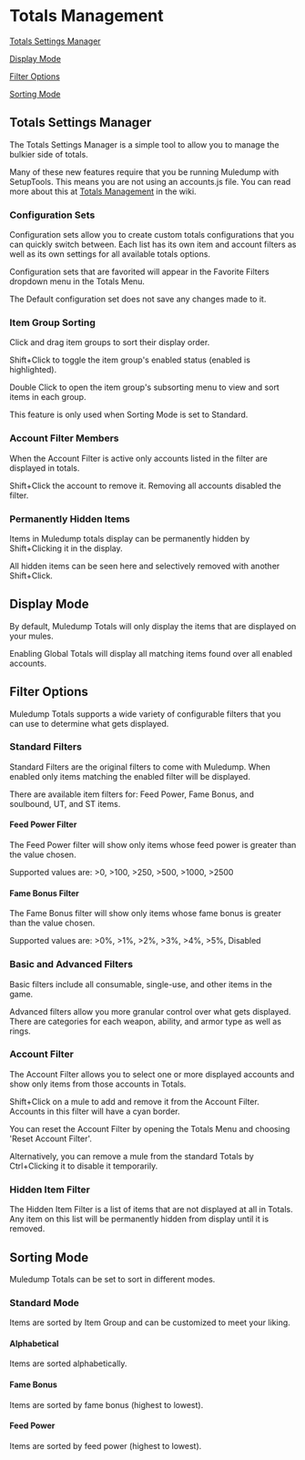 # Totals Management

[Totals Settings Manager](#tsm)

[Display Mode](#dm)

[Filter Options](#fo)

[Sorting Mode](#sm)

## <a href="#" id="tsm"></a>Totals Settings Manager

The Totals Settings Manager is a simple tool to allow you to manage the bulkier side of totals.

Many of these new features require that you be running Muledump with SetupTools. This means you are not using an accounts.js file. You can read more about this at <a href="https://github.com/jakcodex/muledump/wiki/Totals-Management" target="blank">Totals Management</a> in the wiki.

### Configuration Sets

Configuration sets allow you to create custom totals configurations that you can quickly switch between. Each list has its own item and account filters as well as its own settings for all available totals options.

Configuration sets that are favorited will appear in the Favorite Filters dropdown menu in the Totals Menu.

The Default configuration set does not save any changes made to it.

### Item Group Sorting

Click and drag item groups to sort their display order.

Shift+Click to toggle the item group's enabled status (enabled is highlighted).

Double Click to open the item group's subsorting menu to view and sort items in each group.

This feature is only used when Sorting Mode is set to Standard.

### Account Filter Members

When the Account Filter is active only accounts listed in the filter are displayed in totals.

Shift+Click the account to remove it. Removing all accounts disabled the filter.

### Permanently Hidden Items

Items in Muledump totals display can be permanently hidden by Shift+Clicking it in the display.

All hidden items can be seen here and selectively removed with another Shift+Click.

## <a href="#" id="dn"></a>Display Mode

By default, Muledump Totals will only display the items that are displayed on your mules.

Enabling Global Totals will display all matching items found over all enabled accounts.

## <a href="#" id="fo"></a>Filter Options

Muledump Totals supports a wide variety of configurable filters that you can use to determine what gets displayed.

### Standard Filters

Standard Filters are the original filters to come with Muledump. When enabled only items matching the enabled filter will be displayed.

There are available item filters for: Feed Power, Fame Bonus, and soulbound, UT, and ST items.

#### Feed Power Filter

The Feed Power filter will show only items whose feed power is greater than the value chosen.

Supported values are: >0, >100, >250, >500, >1000, >2500

#### Fame Bonus Filter

The Fame Bonus filter will show only items whose fame bonus is greater than the value chosen.

Supported values are: >0%, >1%, >2%, >3%, >4%, >5%, Disabled

### Basic and Advanced Filters

Basic filters include all consumable, single-use, and other items in the game.

Advanced filters allow you more granular control over what gets displayed. There are categories for each weapon, ability, and armor type as well as rings.

### Account Filter

The Account Filter allows you to select one or more displayed accounts and show only items from those accounts in Totals.

Shift+Click on a mule to add and remove it from the Account Filter. Accounts in this filter will have a cyan border.

You can reset the Account Filter by opening the Totals Menu and choosing 'Reset Account Filter'.

Alternatively, you can remove a mule from the standard Totals by Ctrl+Clicking it to disable it temporarily.

### Hidden Item Filter

The Hidden Item Filter is a list of items that are not displayed at all in Totals. Any item on this list will be permanently hidden from display until it is removed.

## <a href="#" id="sm"></a>Sorting Mode

Muledump Totals can be set to sort in different modes.

### Standard Mode

Items are sorted by Item Group and can be customized to meet your liking.

#### Alphabetical

Items are sorted alphabetically.

#### Fame Bonus

Items are sorted by fame bonus (highest to lowest).

#### Feed Power

Items are sorted by feed power (highest to lowest).
